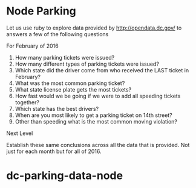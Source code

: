 # Node Parking

Let us use ruby to explore data provided by http://opendata.dc.gov/ to answers a few of the following questions

For February of 2016

1. How many parking tickets were issued?
2. How many different types of parking tickets were issued?
2. Which state did the driver come from who received the LAST ticket in February?
2. What was the most common parking ticket?
3. What state license plate gets the most tickets?
4. How fast would we be going if we were to add all speeding tickets together?
5. Which state has the best drivers?
6. When are you most likely to get a parking ticket on 14th street?
7. Other than speeding what is the most common moving violation?

Next Level

Establish these same conclusions across all the data that is provided.  Not just for each month but for all of 2016.



# dc-parking-data-node
